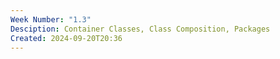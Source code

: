 ```yaml
---
Week Number: "1.3"
Desciption: Container Classes, Class Composition, Packages
Created: 2024-09-20T20:36
---
```

